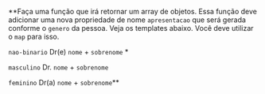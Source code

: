 **Faça uma função que irá retornar um array de objetos. Essa função deve adicionar uma nova propriedade de nome `apresentacao` que será gerada conforme o `genero` da pessoa. Veja os templates abaixo. Você deve utilizar o `map` para isso. 

`nao-binario` Dr(e) `nome` + `sobrenome` *

`masculino` Dr. `nome` + `sobrenome`

`feminino` Dr(a) `nome` + `sobrenome`**
